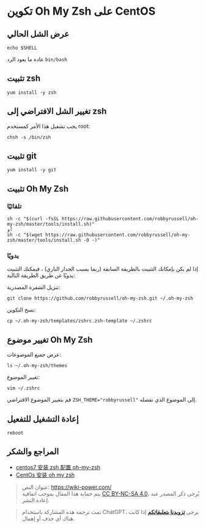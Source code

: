 # تكوين Oh My Zsh على CentOS

## عرض الشل الحالي

```Shell
echo $SHELL
```

عادة ما يعود الرد `bin/bash`

## تثبيت zsh

```shell
yum install -y zsh
```

## تغيير الشل الافتراضي إلى zsh

يجب تشغيل هذا الأمر كمستخدم root:

```shell
chsh -s /bin/zsh
```

## تثبيت git

```shell
yum install -y git
```

## تثبيت Oh My Zsh

### تلقائيًا

```shell
sh -c "$(curl -fsSL https://raw.githubusercontent.com/robbyrussell/oh-my-zsh/master/tools/install.sh)"
أو
sh -c "$(wget https://raw.githubusercontent.com/robbyrussell/oh-my-zsh/master/tools/install.sh -O -)"
```

### يدويًا

إذا لم يكن بإمكانك التثبيت بالطريقة السابقة (ربما بسبب الجدار الناري) ، فيمكنك التثبيت يدويًا عن طريق الطريقة التالية:

تنزيل الشفرة المصدرية:

```shell
git clone https://github.com/robbyrussell/oh-my-zsh.git ~/.oh-my-zsh
```

نسخ التكوين:

```shell
cp ~/.oh-my-zsh/templates/zshrc.zsh-template ~/.zshrc
```

## تغيير موضوع Oh My Zsh

عرض جميع الموضوعات:

```shell
ls ~/.oh-my-zsh/themes
```

تغيير الموضوع:

```shell
vim ~/.zshrc
```

قم بتغيير الموضوع الافتراضي `ZSH_THEME="robbyrussell"` إلى الموضوع الذي تفضله.

## إعادة التشغيل للتفعيل

```shell
reboot
```

## المراجع والشكر

- [centos7 安装 zsh 配置 oh-my-zsh](https://www.jianshu.com/p/4ce7d511bc13)
- [CentOs 安装 oh my zsh](https://www.jianshu.com/p/556ff130fc65)

> عنوان النص: <https://wiki-power.com/>  
> يتم حماية هذا المقال بموجب اتفاقية [CC BY-NC-SA 4.0](https://creativecommons.org/licenses/by/4.0/deed.zh)، يُرجى ذكر المصدر عند إعادة النشر.

> تمت ترجمة هذه المشاركة باستخدام ChatGPT، يرجى [**تزويدنا بتعليقاتكم**](https://github.com/linyuxuanlin/Wiki_MkDocs/issues/new) إذا كانت هناك أي حذف أو إهمال.